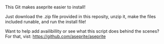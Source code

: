 This Git makes aseprite easier to install!

Just download the .zip file provided in this reposity, unzip it, make the files included runable, and run the install file!

Want to help add availibillity or see what this script does behind the scenes? For that, vist: https://github.com/aseprite/aseprite
